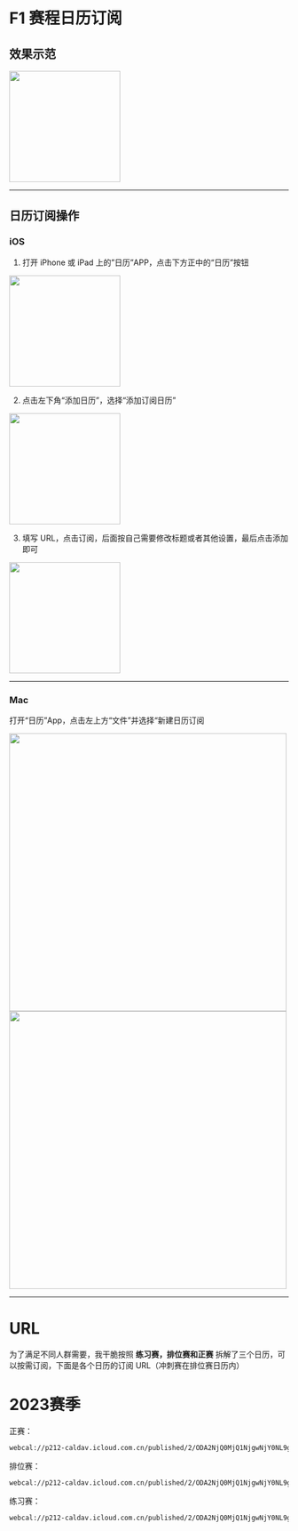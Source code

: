# F1 赛程日历订阅

## 效果示范

<img src="http://img.hericyoung.tech/uPic/20220527132710IMG_2892B1BE0242-1.jpeg" width="200"/>

---
## 日历订阅操作

### iOS

1. 打开 iPhone 或 iPad 上的”日历”APP，点击下方正中的“日历”按钮

 <img src="http://img.hericyoung.tech/uPic/IMG_814720220527130056.jpg" width="200"/>

2. 点击左下角“添加日历”，选择“添加订阅日历”

 <img src="http://img.hericyoung.tech/uPic/20220527130521IMG_8148.jpg" width="200"/>

3. 填写 URL，点击订阅，后面按自己需要修改标题或者其他设置，最后点击添加即可

 <img src="http://img.hericyoung.tech/uPic/20220527131118ios-cal-sub.png" width="200"/>

---

### Mac

打开“日历”App，点击左上方“文件”并选择“新建日历订阅

 <img src="http://img.hericyoung.tech/uPic/20220527130933mac-cal.png" width="500"/>

 <img src="http://img.hericyoung.tech/uPic/20220527130959mac-cal-sub.png" width="500"/>


---

# URL

为了满足不同人群需要，我干脆按照 **练习赛，排位赛和正赛** 拆解了三个日历，可以按需订阅，下面是各个日历的订阅 URL（冲刺赛在排位赛日历内）

# 2023赛季

正赛：

```bash
webcal://p212-caldav.icloud.com.cn/published/2/ODA2NjQ0MjQ1NjgwNjY0NL9g_CCGch419HGfmNCDauG7OgTSjz0Tl3ROUW41lN2bdrgHAIs9EZo3FSlSgBb5P1rpnNCj3JqWxxp4eH_E4bU
```

排位赛：

```bash
webcal://p212-caldav.icloud.com.cn/published/2/ODA2NjQ0MjQ1NjgwNjY0NL9g_CCGch419HGfmNCDauHhLPkf1iP2nY_ZLQEo8ZBFUn1KsnTBhMPKLi6TCGALBJFRFWr9nzrvz_0b-xyGoaY
```

练习赛：

```bash
webcal://p212-caldav.icloud.com.cn/published/2/ODA2NjQ0MjQ1NjgwNjY0NL9g_CCGch419HGfmNCDauGmgbRC7rvD-LgvrdtovGGp9K-eTf5_rpY-CVE153OyKAhhNnr9hybW7GFwNXEAuYw
```
